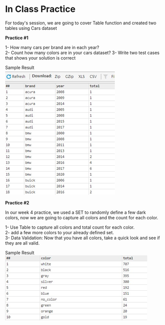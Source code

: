 # In Class Practice

For today's session, we are going to cover Table function and created two tables using Cars dataset

**Practice #1**

1- How many cars per brand are in each year?\
2- Count how many colors are in your cars dataset?
3- Write two test cases that shows your solution is correct

Sample Result\
![CarResult](./Images/week5_CarsPerYear.JPG)

**Practice #2**

In our week 4 practice, we used a SET to randomly define a few dark colors, now we are going to capture all colors and the count for each color.

1- Use Table to capture all colors and total count for each color.\
2- add a few more colors to your already defined set.\
3- Data Validation: Now that you have all colors, take a quick look and see if they are all valid.

Sample Result\
![CarResult](./Images/week5_ColorsperBrand.JPG)
